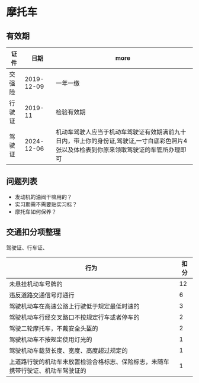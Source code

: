 # 摩托车

## 有效期

| 证件   | 日期       | more                                                                                                                                    |
| ------ | ---------- | --------------------------------------------------------------------------------------------------------------------------------------- |
| 交强险 | 2019-12-09 | 一年一缴                                                                                                                                |
| 行驶证 | 2019-11    | 检验有效期                                                                                                                              |
| 驾驶证 | 2024-12-06 | 机动车驾驶人应当于机动车驾驶证有效期满前九十日内，带上你的身份证,驾驶证,一寸白底彩色照片4张以及体检表到你原来领取驾驶证的车管所办理即可 |

## 问题列表

- 发动机的油阀干嘛用的？
- 实习期需不需要贴实习标？
- 摩托车如何保养？

## 交通扣分项整理

驾驶证、行车证、

| 行为                                                                             | 扣分 |
| -------------------------------------------------------------------------------- | ---- |
| 未悬挂机动车号牌的                                                               | 12   |
| 违反道路交通信号灯通行                                                           | 6    |
| 驾驶机动车在高速公路上行驶低于规定最低时速的                                     | 3    |
| 驾驶机动车行经交叉路口不按规定行车或者停车的                                     | 2    |
| 驾驶二轮摩托车，不戴安全头盔的                                                   | 2    |
| 驾驶机动车不按规定使用灯光的                                                     | 1    |
| 驾驶机动车载货长度、宽度、高度超过规定的                                         | 1    |
| 上道路行驶的机动车未放置检验合格标志、保险标志，未随车携带行驶证、机动车驾驶证的 | 1    |